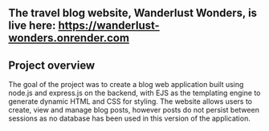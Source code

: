 ## The travel blog website, Wanderlust Wonders, is live here: https://wanderlust-wonders.onrender.com

## Project overview

The goal of the project was to create a blog web application built using node.js and express.js on the backend, with EJS as the templating engine to generate dynamic HTML and CSS for styling. 
The website allows users to create, view and manage blog posts, however posts do not persist between sessions as no database has been used in this version of the application. 


